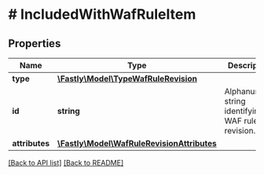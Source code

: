 # # IncludedWithWafRuleItem

## Properties

Name | Type | Description | Notes
------------ | ------------- | ------------- | -------------
**type** | [**\Fastly\Model\TypeWafRuleRevision**](TypeWafRuleRevision.md) |  | [optional] 
**id** | **string** | Alphanumeric string identifying a WAF rule revision. | [optional] [readonly] 
**attributes** | [**\Fastly\Model\WafRuleRevisionAttributes**](WafRuleRevisionAttributes.md) |  | [optional] 


[[Back to API list]](../../README.md#endpoints) [[Back to README]](../../README.md)

